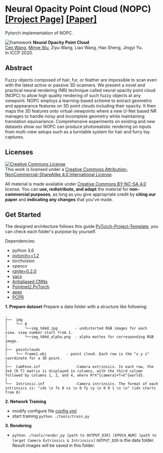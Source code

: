 # Neural Opacity Point Cloud (NOPC) [[Project Page]](https://wuminye.github.io/NOPC/) [[Paper]]() 

Pytorch implementation of NOPC.

![framework](docs/figures/framework.jpg)
**Neural Opacity Point Cloud** </br>
[Cen Wang](https://github.com/willona), [Minye Wu](https://github.com/wuminye), Ziyu Wang, Liao Wang, Hao Sheng, Jingyi Yu.</br>
In ICCP 2020.</br>

## Abstract
Fuzzy objects composed of hair, fur, or feather are impossible to scan even with the latest active or passive 3D scanners. We present a novel and practical neural rendering (NR) technique called neural opacity point cloud (NOPC) to allow high quality rendering of such fuzzy objects at any viewpoint. NOPC employs a learning-based scheme to extract geometric and appearance features on 3D point clouds including their opacity. It then maps the 3D features onto virtual viewpoints where a new U-Net based NR manages to handle noisy and incomplete geometry while maintaining translation equivariance. Comprehensive experiments on
existing and new datasets show our NOPC can produce photorealistic rendering on inputs from multi-view setups such as a turntable system for hair and furry toy captures.



## Licenses

<a rel="license" href="http://creativecommons.org/licenses/by-nc-sa/4.0/"><img alt="Creative Commons License" style="border-width:0" src="https://i.creativecommons.org/l/by-nc-sa/4.0/80x15.png" /></a><br />This work is licensed under a <a rel="license" href="http://creativecommons.org/licenses/by-nc-sa/4.0/">Creative Commons Attribution-NonCommercial-ShareAlike 4.0 International License</a>.

All material is made available under [Creative Commons BY-NC-SA 4.0](https://creativecommons.org/licenses/by-nc-sa/4.0/legalcode) license. You can **use, redistribute, and adapt** the material for **non-commercial purposes**, as long as you give appropriate credit by **citing our paper** and **indicating any changes** that you've made.







## Get Started
The designed architecture follows this guide [PyTorch-Project-Template](https://github.com/L1aoXingyu/PyTorch-Project-Template), you can check each folder's purpose by yourself.

Dependencies:
- python 3.6
- [pytorch>=1.2](https://pytorch.org/)
- torchvision
- opencv
- [ignite=0.2.0](https://github.com/pytorch/ignite)
- [yacs](https://github.com/rbgirshick/yacs)
- [Antialiased CNNs](https://github.com/adobe/antialiased-cnns)
- [Pointnet2.PyTorch](https://github.com/sshaoshuai/Pointnet2.PyTorch)
- [apex](https://github.com/NVIDIA/apex)
- [PCPR](https://github.com/wuminye/PCPR)


**1. Prepare dataset**
Prepare a data folder with a structure like following: 
```
.
├──  img
│    └── 0    					
│        └──img_%04d.jpg   		- undistorted RGB images for each view. view number start from 1.
│        └──img_%04d_alpha.png	- alpha mattes for corresponding RGB image.
│
├──  pointclouds				
│    └── frame1.obj			- point cloud. Each row is the "x y z" coordinate for a 3D point.
│
├──  CamPose.inf				-Camera extrinsics. In each row, the 3x4 [R T] matrix is displayed in columns, with the third column followed by columns 1, 2, and 4, where R*X^{camera}+T=X^{world}.
│
└──  Intrinsic.inf				-Camera intrinsics. The format of each intrinsics is: "idx \n fx 0 cx \n 0 fy cy \n 0 0 1 \n \n" (idx starts from 0)
```

**2. Network Training**
- modify configure file [config.yml](./configs/config.yml)
- start training  `python ./tools/train.py`

**3. Rendering**
- `python ./tools/render.py [path to OUTPUT_DIR] [EPOCH_NUM] [path to target Camera Extrinsics & Intrinsics]`
`OUTPUT_DIR` is the data folder. Result images will be saved in this folder.



